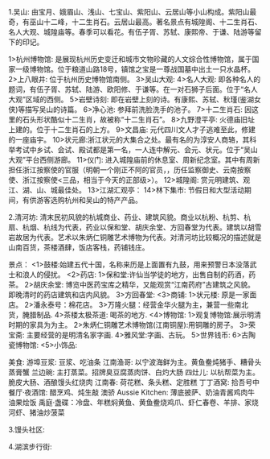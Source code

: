 1.吴山: 
  由宝月、娥眉山、浅山、七宝山、紫阳山、云居山等小山构成。紫阳山最奇，有巫山十二峰，十二生肖石。云居山最高。著名景点有城隍阁、十二生肖石、名人大观、城隍庙等。春季可以看花。有伍子胥、苏轼、康熙帝、于谦、陆游等留下的印记。

  1>杭州博物馆: 是展现杭州历史变迁和城市文物珍藏的人文综合性博物馆，属于国家一级博物馆。位于粮道山路18号，镇馆之宝是一尊战国墓中出土一只水晶杯。
  2>上八眼井: 位于杭州历史博物馆南侧。
  3>吴山大观:
  4>名人大观: 即各种名人的题词，有伍子胥、苏轼、陆游、欧阳修、于谦等。在一对石狮子后面。位于“名人大观”区域的西侧。
  5>岩壁诗刻: 即在岩壁上刻的诗。有康熙、苏轼、秋瑾(鉴湖女侠)等描写吴山的诗篇。
  6>净心池: 参拜前洗脸洗手的池子。
  7>十二生肖石: 因这里的石头形状酷似十二生肖，故被称“十二生肖石”。
  8>九野澄平亭: 火德庙旧址上建的。位于十二生肖石的上方。
  9>文昌庙: 元代四川文人才子逃难至此，修建的一座庙宇。
  10>状元廊:浙江状元的大集合之处。最有名的为淳安人商辂，其科举考试中乡试、会试、殿试都是第一名，一人连中解元、会元、状元。位于“吴山大观”平台西侧游廊。
  11>仪门: 进入城隍庙前的休息室、周新纪念室。其中有周新担任浙江按察使的官服（明朝一个刚正不阿的官员，，历任监察御史、云南按察使、浙江按察使<三品，相当于今天的正部级>）。
  12>城隍阁: 赏元明建筑、观江、湖、山、城最佳处。
  13>江湖汇观亭：
  14>林下集市: 节假日和大型活动期间，有供游客选购杭州和吴山的特产产品。

2.清河坊:
  清末民初风貌的杭城商业、药业、建筑风貌。商业以杭粉、杭剪、杭扇、杭烟、杭线为代表，药业以保和堂、胡庆余堂、方回春堂为代表。建筑以胡雪岩故居为代表。艺术以朱炳仁铜雕艺术博物为代表。对清河坊比较概况的描述就是山南百货，茶楼酒肆，饭店客栈，药铺钱庄。

  景点：
    <1>鼓楼:始建五代十国，名称来历是上面置有九鼓，用来预警日本没落武士和浪人的侵扰。
    <2>药店:
      1>保和堂:许仙当学徒的地方，出售自制的药酒，药茶。
      2>胡庆余堂: 博览中医药宝库之精华，又能观赏“江南药府”古建筑之风貌。即晚清时的药店建筑和店内风貌。
      3>方回春堂:
    <3>商铺:
      1>状元楼: 原是一家面店。
      2>潘永泰号：棉花店。
      3>万隆火腿：经营金华火腿为主，兼营一些南北货，腌腊制品.
      4>茶楼太极茶道: 喝茶的地方.
    <4>博物馆:
      1>观复博物馆:展示明清时期的家具为为主。
      2>朱炳仁铜雕艺术博物馆(江南铜屋):用铜雕的房子。
      3>荣宝斋: 主要经营的是明清名家字画.
      4>雅风堂:字画、古玩。
      5>世界钱币:
      6>古陶瓷博物馆:
    <5>小饰品:  

  美食:
    游埠豆浆: 豆浆、吃油条
    江南渔哥: 以宁波海鲜为主。黄鱼鲞炖猪手、糟骨头蒸膏蟹
    兰边碗: 主打蒸菜。招牌臭豆腐蒸肉饼、白灼大肠
    四灶儿: 以杭帮菜为主。脆皮大肠、酒酿馒头红烧肉
    江南春: 荷花糕、条头糕、定胜糕
    丁丁酒窝: 
    拾吾号中餐厅·夜酒馆: 醋烹鸡、炖生敲
    澳骄 Aussie Kitchen: 薄底披萨、奶油青酱鸡肉牛油果烩饭
    禹庭·盏碟：冷盘、年糕焖黄鱼、黄鱼鲞烧鸡爪、虾仁春卷、羊排、家烧河虾、猪油炒菠菜

 3.馒头社区:
 
 4.湖滨步行街:
   